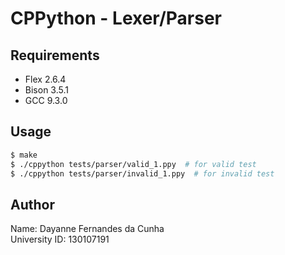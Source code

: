# CPPython - Lexer/Parser

## Requirements

- Flex 2.6.4
- Bison 3.5.1
- GCC 9.3.0

## Usage

```bash
$ make
$ ./cppython tests/parser/valid_1.ppy  # for valid test
$ ./cppython tests/parser/invalid_1.ppy  # for invalid test
```

## Author

Name: Dayanne Fernandes da Cunha  
University ID: 130107191
